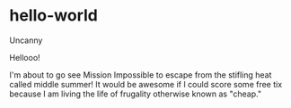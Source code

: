 # hello-world
Uncanny

Hellooo!

I'm about to go see Mission Impossible to escape from the stifling heat called middle summer! It would be awesome if I could score some free tix because I am living the life of frugality otherwise known as "cheap."
